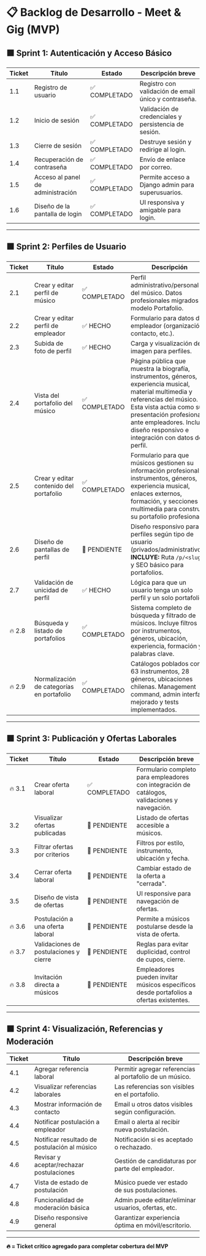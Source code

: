 # 📋 Backlog de Desarrollo - Meet & Gig (MVP)

## 🟩 Sprint 1: Autenticación y Acceso Básico

| Ticket | Título                            | Estado        | Descripción breve                                    |
| ------ | --------------------------------- | ------------- | ---------------------------------------------------- |
| 1.1    | Registro de usuario               | ✅ COMPLETADO | Registro con validación de email único y contraseña. |
| 1.2    | Inicio de sesión                  | ✅ COMPLETADO | Validación de credenciales y persistencia de sesión. |
| 1.3    | Cierre de sesión                  | ✅ COMPLETADO | Destruye sesión y redirige al login.                 |
| 1.4    | Recuperación de contraseña        | ✅ COMPLETADO | Envío de enlace por correo.                          |
| 1.5    | Acceso al panel de administración | ✅ COMPLETADO | Permite acceso a Django admin para superusuarios.    |
| 1.6    | Diseño de la pantalla de login    | ✅ COMPLETADO | UI responsiva y amigable para login.                 |

---

## 🟩 Sprint 2: Perfiles de Usuario

| Ticket | Título                                    | Estado        | Descripción                                                                                                                                                                                                                                                          |
| ------ | ----------------------------------------- | ------------- | -------------------------------------------------------------------------------------------------------------------------------------------------------------------------------------------------------------------------------------------------------------------- |
| 2.1    | Crear y editar perfil de músico           | ✅ COMPLETADO | Perfil administrativo/personal del músico. Datos profesionales migrados al modelo Portafolio.                                                                                                                                                                        |
| 2.2    | Crear y editar perfil de empleador        | ✅ HECHO      | Formulario para datos de empleador (organización, contacto, etc.).                                                                                                                                                                                                   |
| 2.3    | Subida de foto de perfil                  | ✅ HECHO      | Carga y visualización de imagen para perfiles.                                                                                                                                                                                                                       |
| 2.4    | Vista del portafolio del músico           | ✅ COMPLETADO | Página pública que muestra la biografía, instrumentos, géneros, experiencia musical, material multimedia y referencias del músico. Esta vista actúa como su presentación profesional ante empleadores. Incluye diseño responsivo e integración con datos del perfil. |
| 2.5    | Crear y editar contenido del portafolio   | ✅ COMPLETADO | Formulario para que músicos gestionen su información profesional: instrumentos, géneros, experiencia musical, enlaces externos, formación, y secciones multimedia para construir su portafolio profesional.                                                          |
| 2.6    | Diseño de pantallas de perfil             | 🔄 PENDIENTE  | Diseño responsivo para perfiles según tipo de usuario (privados/administrativos). **INCLUYE:** Ruta `/p/<slug>/` y SEO básico para portafolios.                                                                                                                      |
| 2.7    | Validación de unicidad de perfil          | ✅ HECHO      | Lógica para que un usuario tenga un solo perfil y un solo portafolio.                                                                                                                                                                                                |
| 🔥 2.8 | Búsqueda y listado de portafolios         | ✅ COMPLETADO | Sistema completo de búsqueda y filtrado de músicos. Incluye filtros por instrumentos, géneros, ubicación, experiencia, formación y palabras clave.                                                                                                                   |
| 🔥 2.9 | Normalización de categorías en portafolio | ✅ COMPLETADO | Catálogos poblados con 63 instrumentos, 28 géneros, ubicaciones chilenas. Management command, admin interface mejorado y tests implementados.                                                                                                                        |

---

## 🟩 Sprint 3: Publicación y Ofertas Laborales

| Ticket | Título                                 | Estado        | Descripción breve                                                                             |
| ------ | -------------------------------------- | ------------- | --------------------------------------------------------------------------------------------- |
| 🔥 3.1 | Crear oferta laboral                   | ✅ COMPLETADO | Formulario completo para empleadores con integración de catálogos, validaciones y navegación. |
| 3.2    | Visualizar ofertas publicadas          | 🔄 PENDIENTE  | Listado de ofertas accesible a músicos.                                                       |
| 3.3    | Filtrar ofertas por criterios          | 🔄 PENDIENTE  | Filtros por estilo, instrumento, ubicación y fecha.                                           |
| 3.4    | Cerrar oferta laboral                  | 🔄 PENDIENTE  | Cambiar estado de la oferta a "cerrada".                                                      |
| 3.5    | Diseño de vista de ofertas             | 🔄 PENDIENTE  | UI responsive para navegación de ofertas.                                                     |
| 🔥 3.6 | Postulación a una oferta laboral       | 🔄 PENDIENTE  | Permite a músicos postularse desde la vista de oferta.                                        |
| 🔥 3.7 | Validaciones de postulaciones y cierre | 🔄 PENDIENTE  | Reglas para evitar duplicidad, control de cupos, cierre.                                      |
| 🔥 3.8 | Invitación directa a músicos           | 🔄 PENDIENTE  | Empleadores pueden invitar músicos específicos desde portafolios a ofertas existentes.        |

---

## 🟩 Sprint 4: Visualización, Referencias y Moderación

| Ticket | Título                                       | Descripción breve                                        |
| ------ | -------------------------------------------- | -------------------------------------------------------- |
| 4.1    | Agregar referencia laboral                   | Permitir agregar referencias al portafolio de un músico. |
| 4.2    | Visualizar referencias laborales             | Las referencias son visibles en el portafolio.           |
| 4.3    | Mostrar información de contacto              | Email u otros datos visibles según configuración.        |
| 4.4    | Notificar postulación a empleador            | Email o alerta al recibir nueva postulación.             |
| 4.5    | Notificar resultado de postulación al músico | Notificación si es aceptado o rechazado.                 |
| 4.6    | Revisar y aceptar/rechazar postulaciones     | Gestión de candidaturas por parte del empleador.         |
| 4.7    | Vista de estado de postulación               | Músico puede ver estado de sus postulaciones.            |
| 4.8    | Funcionalidad de moderación básica           | Admin puede editar/eliminar usuarios, ofertas, etc.      |
| 4.9    | Diseño responsive general                    | Garantizar experiencia óptima en móvil/escritorio.       |

---

**🔥 = Ticket crítico agregado para completar cobertura del MVP**
